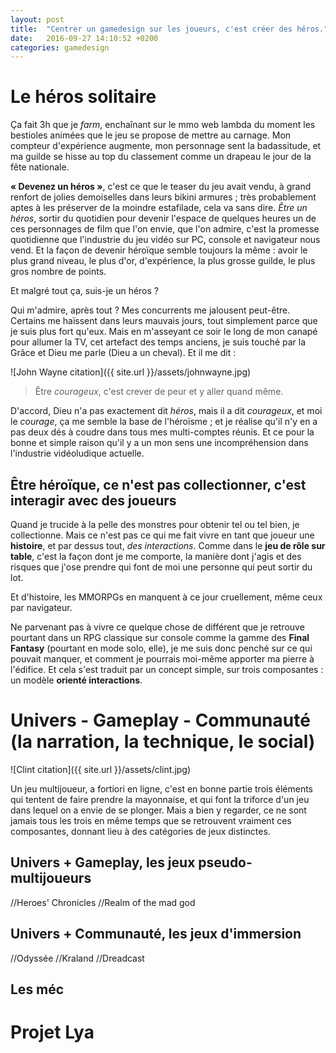 ```yaml
---
layout: post
title:  "Centrer un gamedesign sur les joueurs, c'est créer des héros."
date:   2016-09-27 14:10:52 +0200
categories: gamedesign
---
```


# Le héros solitaire

Ça fait 3h que je *farm*, enchaînant sur le mmo web lambda du moment les bestioles animées que le jeu se propose de mettre au carnage. Mon compteur d'expérience augmente, mon personnage sent la badassitude, et ma guilde se hisse au top du classement comme un drapeau le jour de la fête nationale. 

**« Devenez un héros »**, c'est ce que le teaser du jeu avait vendu, à grand renfort de jolies demoiselles dans leurs bikini armures ; très probablement aptes à les préserver de la moindre estafilade, cela va sans dire. *Être un héros*, sortir du quotidien pour devenir l'espace de quelques heures un de ces personnages de film que l'on envie, que l'on admire, c'est la promesse quotidienne que l'industrie du jeu vidéo sur PC, console et navigateur nous vend. Et la façon de devenir héroïque semble toujours la même : avoir le plus grand niveau, le plus d'or, d'expérience, la plus grosse guilde, le plus gros nombre de points.

Et malgré tout ça, suis-je un héros ?

Qui m'admire, après tout ? Mes concurrents me jalousent peut-être. Certains me haïssent dans leurs mauvais jours, tout simplement parce que je suis plus fort qu'eux. Mais en m'asseyant ce soir le long de mon canapé pour allumer la TV, cet artefact des temps anciens, je suis touché par la Grâce et Dieu me parle (Dieu a un cheval). Et il me dit :

![John Wayne citation]({{ site.url }}/assets/johnwayne.jpg) 

> Être *courageux*, c'est crever de peur et y aller quand même.

D'accord, Dieu n'a pas exactement dit *héros*, mais il a dit *courageux*, et moi le *courage*, ça me semble la base de l'héroïsme ; et je réalise qu'il n'y en a pas deux dés à coudre dans tous mes multi-comptes réunis. Et ce pour la bonne et simple raison qu'il y a un mon sens une incompréhension dans l'industrie vidéoludique actuelle.

## Être héroïque, ce n'est pas collectionner, c'est interagir avec des joueurs

Quand je trucide à la pelle des monstres pour obtenir tel ou tel bien, je collectionne. Mais ce n'est pas ce qui me fait vivre en tant que joueur une **histoire**, et par dessus tout, *des interactions*. Comme dans le **jeu de rôle sur table**, c'est la façon dont je me comporte, la manière dont j'agis et des risques que j'ose prendre qui font de moi une personne qui peut sortir du lot.

Et d'histoire, les MMORPGs en manquent à ce jour cruellement, même ceux par navigateur.

Ne parvenant pas à vivre ce quelque chose de différent que je retrouve pourtant dans un RPG classique sur console comme la gamme des **Final Fantasy** (pourtant en mode solo, elle), je me suis donc penché sur ce qui pouvait manquer, et comment je pourrais moi-même apporter ma pierre à l'édifice. 
Et cela s'est traduit par un concept simple, sur trois composantes : un modèle **orienté interactions**.

# Univers - Gameplay - Communauté (la narration, la technique, le social)

![Clint citation]({{ site.url }}/assets/clint.jpg) 

Un jeu multijoueur, a fortiori en ligne, c'est en bonne partie trois éléments qui tentent de faire prendre la mayonnaise, et qui font la triforce d'un jeu dans lequel on a envie de se plonger. Mais a bien y regarder, ce ne sont jamais tous les trois en même temps que se retrouvent vraiment ces composantes, donnant lieu à des catégories de jeux distinctes.

## Univers + Gameplay, les jeux pseudo-multijoueurs

//Heroes' Chronicles
//Realm of the mad god

## Univers + Communauté, les jeux d'immersion

//Odyssée
//Kraland
//Dreadcast

## Les méc

# Projet Lya


